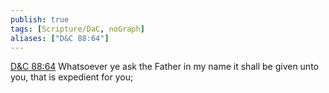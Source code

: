 ```yaml
---
publish: true
tags: [Scripture/DaC, noGraph]
aliases: ["D&C 88:64"]
---
```

[D&C 88:64](https://churchofjesuschrist.org/study/scriptures/dc-testament/dc/88?lang=eng&id=p64#p64) Whatsoever ye ask the Father in my name it shall be given unto you, that is expedient for you;
